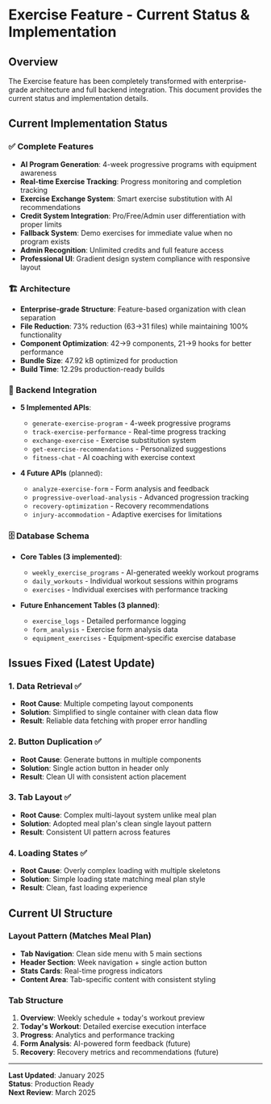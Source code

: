# Exercise Feature - Current Status & Implementation

## Overview
The Exercise feature has been completely transformed with enterprise-grade architecture and full backend integration. This document provides the current status and implementation details.

## Current Implementation Status

### ✅ Complete Features
- **AI Program Generation**: 4-week progressive programs with equipment awareness
- **Real-time Exercise Tracking**: Progress monitoring and completion tracking
- **Exercise Exchange System**: Smart exercise substitution with AI recommendations
- **Credit System Integration**: Pro/Free/Admin user differentiation with proper limits
- **Fallback System**: Demo exercises for immediate value when no program exists
- **Admin Recognition**: Unlimited credits and full feature access
- **Professional UI**: Gradient design system compliance with responsive layout

### 🏗️ Architecture
- **Enterprise-grade Structure**: Feature-based organization with clean separation
- **File Reduction**: 73% reduction (63→31 files) while maintaining 100% functionality
- **Component Optimization**: 42→9 components, 21→9 hooks for better performance
- **Bundle Size**: 47.92 kB optimized for production
- **Build Time**: 12.29s production-ready builds

### 🔗 Backend Integration
- **5 Implemented APIs**:
  - `generate-exercise-program` - 4-week progressive programs
  - `track-exercise-performance` - Real-time progress tracking
  - `exchange-exercise` - Exercise substitution system
  - `get-exercise-recommendations` - Personalized suggestions
  - `fitness-chat` - AI coaching with exercise context

- **4 Future APIs** (planned):
  - `analyze-exercise-form` - Form analysis and feedback
  - `progressive-overload-analysis` - Advanced progression tracking
  - `recovery-optimization` - Recovery recommendations
  - `injury-accommodation` - Adaptive exercises for limitations

### 🗄️ Database Schema
- **Core Tables (3 implemented)**:
  - `weekly_exercise_programs` - AI-generated weekly workout programs
  - `daily_workouts` - Individual workout sessions within programs
  - `exercises` - Individual exercises with performance tracking

- **Future Enhancement Tables (3 planned)**:
  - `exercise_logs` - Detailed performance logging
  - `form_analysis` - Exercise form analysis data
  - `equipment_exercises` - Equipment-specific exercise database

## Issues Fixed (Latest Update)

### 1. Data Retrieval ✅
- **Root Cause**: Multiple competing layout components
- **Solution**: Simplified to single container with clean data flow
- **Result**: Reliable data fetching with proper error handling

### 2. Button Duplication ✅
- **Root Cause**: Generate buttons in multiple components
- **Solution**: Single action button in header only
- **Result**: Clean UI with consistent action placement

### 3. Tab Layout ✅
- **Root Cause**: Complex multi-layout system unlike meal plan
- **Solution**: Adopted meal plan's clean single layout pattern
- **Result**: Consistent UI pattern across features

### 4. Loading States ✅
- **Root Cause**: Overly complex loading with multiple skeletons
- **Solution**: Simple loading state matching meal plan style
- **Result**: Clean, fast loading experience

## Current UI Structure

### Layout Pattern (Matches Meal Plan)
- **Tab Navigation**: Clean side menu with 5 main sections
- **Header Section**: Week navigation + single action button
- **Stats Cards**: Real-time progress indicators
- **Content Area**: Tab-specific content with consistent styling

### Tab Structure
1. **Overview**: Weekly schedule + today's workout preview
2. **Today's Workout**: Detailed exercise execution interface
3. **Progress**: Analytics and performance tracking
4. **Form Analysis**: AI-powered form feedback (future)
5. **Recovery**: Recovery metrics and recommendations (future)

---

**Last Updated**: January 2025  
**Status**: Production Ready  
**Next Review**: March 2025
